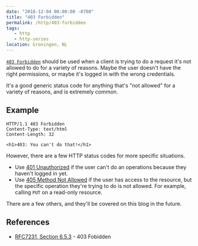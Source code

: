 ```yaml
---
date: "2018-12-04 08:00:00 -0700"
title: "403 Forbidden"
permalink: /http/403-forbidden
tags:
   - http
   - http-series
location: Groningen, NL
---
```


[`403 Forbidden`][1] should be used when a client is trying to do a request
it's not allowed to do for a variety of reasons. Maybe the user doesn't have
the right permissions, or maybe it's logged in with the wrong credentials.

It's a good generic status code for anything that's "not allowed" for a
variety of reasons, and is extremely common.

Example
------

```http
HTTP/1.1 403 Forbidden
Content-Type: text/html
Content-Length: 32

<h1>403: You can't do that!</h1>
```

However, there are a few HTTP status codes for more specific situations.

* Use [401 Unauthorized][2] if the user can't do an operations because they
  haven't logged in yet.
* Use [405 Method Not Allowed][3] if the user has access to the resource, but
  the specific operation they're trying to do is not allowed. For example,
  calling `PUT` on a read-only resource.

There are a few others, and they'll be covered on this blog in the future.

References
----------

* [RFC7231, Section 6.5.3][1] - 403 Fobidden

[1]: https://tools.ietf.org/html/rfc7231#section-6.5.3 "403 Forbidden"
[2]: /http/401-unauthorized
[3]: /http/405-method-not-allowed
